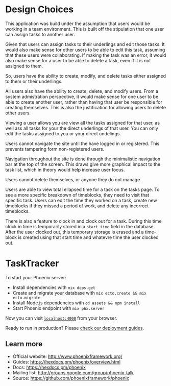 # Design Choices

This application was build under the assumption that users would be working
in a team environment. This is built off the stipulation that one user can
assign tasks to another user.

Given that users can assign tasks to their underlings and edit those tasks.
It would also make sense for other users to be able to edit this task, assuming that 
these users were collaborating. If making the task was an error, it would
also make sense for a user to be able to delete a task, even if it is not
assigned to them.

So, users have the ability to create, modify, and delete tasks either assigned to them
or their underlings.

All users also have the ability to create, delete, and modify users.
From a system admistration perspective, it would make sense for one user
to be able to create another user, rather than having that user be 
responsible for creating themselves. This is also the justification for
allowing users to delete other users.

Viewing a user allows you are view all the tasks assigned for that user, as well ass all tasks for your the direct underlings of that user. You can only edit the tasks assigned to you or your direct undelings.

Users cannot navigate the site until the have logged in or registered. This prevents tampering form non-registered users.

Navigation throughout the site is done through the minimalistic navigation bar at the top of the screen. This draws give more graphical impact to the task list, which in theory would help increase user focus.

Users cannot delete themselves, or anyone they do not manage.

Users are able to view total ellapsed time for a task on the tasks page. To see a more specific breakdown of timeblocks, they need to visit that specific task. Users can edit the time they worked on a task, create new timeblocks if they missed a period of work, and delete any incorrect timeblocks.

There is also a feature to clock in and clock out for a task. During this time clock in time is temporarily stored in a `start_time` field in the database. After the user clocked out, this temporary storage is erased and a time-block is created using that start time and whatevre time the user clocked out. 


# TaskTracker

To start your Phoenix server:

  * Install dependencies with `mix deps.get`
  * Create and migrate your database with `mix ecto.create && mix ecto.migrate`
  * Install Node.js dependencies with `cd assets && npm install`
  * Start Phoenix endpoint with `mix phx.server`

Now you can visit [`localhost:4000`](http://localhost:4000) from your browser.

Ready to run in production? Please [check our deployment guides](https://hexdocs.pm/phoenix/deployment.html).

## Learn more

  * Official website: http://www.phoenixframework.org/
  * Guides: https://hexdocs.pm/phoenix/overview.html
  * Docs: https://hexdocs.pm/phoenix
  * Mailing list: http://groups.google.com/group/phoenix-talk
  * Source: https://github.com/phoenixframework/phoenix
